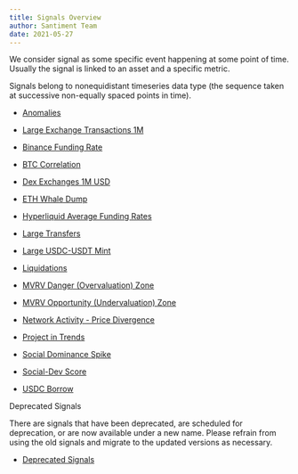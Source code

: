 ```yaml
---
title: Signals Overview
author: Santiment Team
date: 2021-05-27
---
```


We consider signal as some specific event happening at some point of time. Usually the signal is linked to an asset and a specific metric.

Signals belong to nonequidistant timeseries data type (the sequence taken at successive non-equally spaced points in time).

- [Anomalies](/signals/anomalies)
- [Large Exchange Transactions 1M](/signals/large-exchange-transactions-1m)

- [Binance Funding Rate](/signals/binance-funding-rate)
- [BTC Correlation](/signals/btc-correlation)
- [Dex Exchanges 1M USD](/signals/dex-exchanges-1m-usd)
- [ETH Whale Dump](/signals/eth-whale-dump)
- [Hyperliquid Average Funding Rates](/signals/hyperliquid-average-funding-rates)
- [Large Transfers](/signals/large-transfers)
- [Large USDC-USDT Mint](/signals/large-usdc-usdt-mint)
- [Liquidations](/signals/liquidations)
- [MVRV Danger (Overvaluation) Zone](/signals/mvrv-danger-zone)
- [MVRV Opportunity (Undervaluation) Zone](/signals/mvrv-opportunity-zone)
- [Network Activity - Price Divergence](/signals/network-activity-price-divergence)
- [Project in Trends](/signals/project-in-trends)
- [Social Dominance Spike](/signals/social-dominance-spike)
- [Social-Dev Score](/signals/social-dev-score)
- [USDC Borrow](/signals/usdc-borrow)

<Resource>

Deprecated Signals

There are signals that have been deprecated, are scheduled for deprecation, or are now available under a new name. Please refrain from using the old signals and migrate to the updated versions as necessary.

- [Deprecated Signals](signals/deprecated)

</Resource>